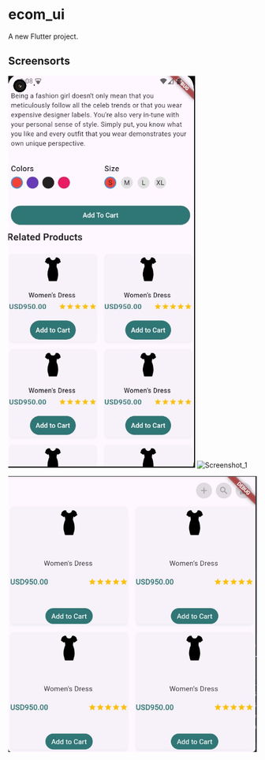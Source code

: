 # ecom_ui

A new Flutter project.

## Screensorts
![img.png](img.png)
<img width="200" alt="Screenshot_1" src="https://github.com/Rokeya17/E-commerce_Flutter-UI/assets/135530632/c9d2ac17-dc88-4faf-9d05-70bd9c202695">




![img_1.png](img_1.png)
